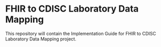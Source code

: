 # FHIR to CDISC Laboratory Data Mapping
This repository will contain the Implementation Guide for FHIR to CDISC Laboratory Data Mapping project.
